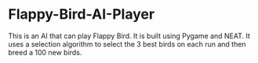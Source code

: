 # Flappy-Bird-AI-Player
 This is an AI that can play Flappy Bird. It is built using Pygame and NEAT. It uses a selection algorithm to select the 3 best birds on each run and then breed a 100 new birds.
